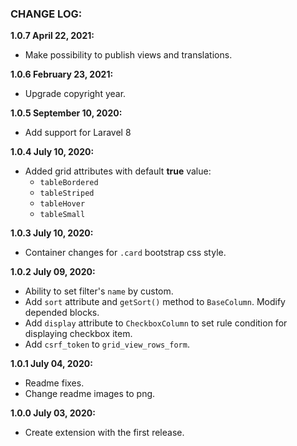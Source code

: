 ### CHANGE LOG:

**1.0.7 April 22, 2021:**
- Make possibility to publish views and translations.

**1.0.6 February 23, 2021:**
- Upgrade copyright year.

**1.0.5 September 10, 2020:**
- Add support for Laravel 8

**1.0.4 July 10, 2020:**
- Added grid attributes with default **true** value:
    - `tableBordered`
    - `tableStriped`
    - `tableHover`
    - `tableSmall`

**1.0.3 July 10, 2020:**
- Container changes for `.card` bootstrap css style.

**1.0.2 July 09, 2020:**
- Ability to set filter's `name` by custom.
- Add `sort` attribute and `getSort()` method to `BaseColumn`. Modify depended blocks.
- Add `display` attribute to `CheckboxColumn` to set rule condition for displaying checkbox item.
- Add `csrf_token` to `grid_view_rows_form`.

**1.0.1 July 04, 2020:**
- Readme fixes.
- Change readme images to png.

**1.0.0 July 03, 2020:**
- Create extension with the first release.
